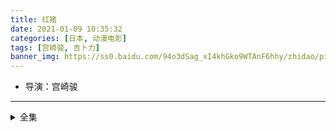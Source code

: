 ```yaml
---
title: 红猪
date: 2021-01-09 10:35:32
categories: [日本, 动漫电影]
tags: [宫崎骏, 吉卜力]
banner_img: https://ss0.baidu.com/94o3dSag_xI4khGko9WTAnF6hhy/zhidao/pic/item/d62a6059252dd42a880a9317083b5bb5c9eab80f.jpg
---
```

* 导演：宫崎骏
---
<!-- more -->
<details>
<summary>全集</summary>
{% dplayer "url:http://haoa.haozuida.com/20190617/ieLk63a9/index.m3u8" "type:hls" %}
</details>
